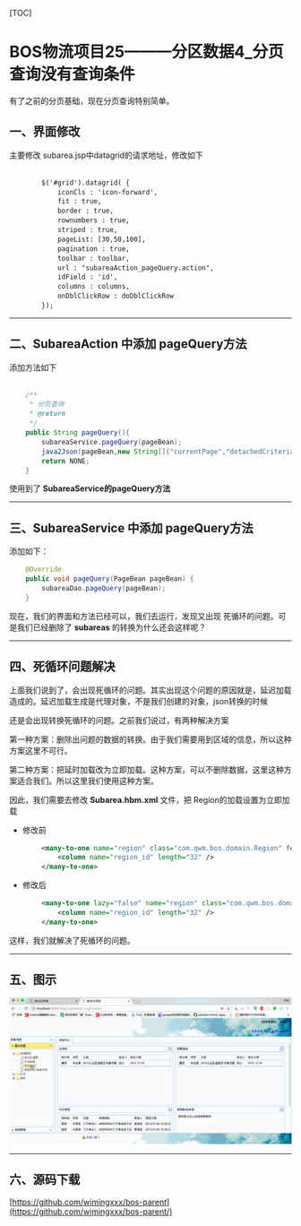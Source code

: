 
[TOC]


# BOS物流项目25———分区数据4\_分页查询没有查询条件

有了之前的分页基础，现在分页查询特别简单。

## 一、界面修改

主要修改 subarea.jsp中datagrid的请求地址，修改如下

```html

		$('#grid').datagrid( {
			iconCls : 'icon-forward',
			fit : true,
			border : true,
			rownumbers : true,
			striped : true,
			pageList: [30,50,100],
			pagination : true,
			toolbar : toolbar,
			url : "subareaAction_pageQuery.action",
			idField : 'id',
			columns : columns,
			onDblClickRow : doDblClickRow
		});
```

---

## 二、SubareaAction 中添加 pageQuery方法

添加方法如下

```java

    /**
     * 分页查询
     * @return
     */
    public String pageQuery(){
        subareaService.pageQuery(pageBean);
        java2Json(pageBean,new String[]{"currentPage","detachedCriteria","pageSize","subareas"});
        return NONE;
    }
```

使用到了 **SubareaService的pageQuery方法**

-----

## 三、SubareaService 中添加 pageQuery方法

添加如下：

```java
    @Override
    public void pageQuery(PageBean pageBean) {
        subareaDao.pageQuery(pageBean);
    }

```

现在，我们的界面和方法已经可以，我们去运行，发现又出现 死循环的问题。可是我们已经删除了 **subareas** 的转换为什么还会这样呢？

---


## 四、死循环问题解决

上面我们说到了，会出现死循环的问题。其实出现这个问题的原因就是，延迟加载造成的。延迟加载生成是代理对象，不是我们创建的对象，json转换的时候

还是会出现转换死循环的问题。之前我们说过，有两种解决方案

第一种方案：删除出问题的数据的转换。由于我们需要用到区域的信息，所以这种方案这里不可行。

第二种方案：把延时加载改为立即加载。这种方案，可以不删除数据，这里这种方案适合我们。所以这里我们使用这种方案。

因此，我们需要去修改 **Subarea.hbm.xml** 文件，把 Region的加载设置为立即加载


- 修改前


```xml
        <many-to-one name="region" class="com.qwm.bos.domain.Region" fetch="select">
            <column name="region_id" length="32" />
        </many-to-one>

```

- 修改后

```xml
        <many-to-one lazy="false" name="region" class="com.qwm.bos.domain.Region" fetch="select">
            <column name="region_id" length="32" />
        </many-to-one>

```

这样，我们就解决了死循环的问题。

----

## 五、图示

![](../image/25/1.gif)


----

## 六、源码下载

[https://github.com/wimingxxx/bos-parent](https://github.com/wimingxxx/bos-parent/)